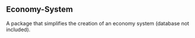 ## Economy-System

A package that simplifies the creation of an economy system (database not included).
